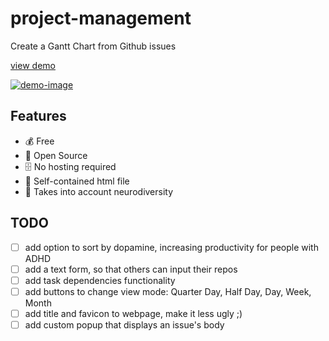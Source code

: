 # project-management

Create a Gantt Chart from Github issues

[view demo]

[![demo-image]](https://forward-lang.github.io/project-management/)


[view demo]: https://forward-lang.github.io/project-management/
[demo-image]: https://user-images.githubusercontent.com/81762173/133802684-8aaa323d-7dcc-4f0f-b10f-94486981f1dc.png

## Features

- 💰 Free
- 📖 Open Source
- 🗄️ No hosting required
- 🐣 Self-contained html file
- 🧠 Takes into account neurodiversity

## TODO

- [ ] add option to sort by dopamine, increasing productivity for people with ADHD 
- [ ] add a text form, so that others can input their repos
- [ ] add task dependencies functionality
- [ ] add buttons to change view mode: Quarter Day, Half Day, Day, Week, Month 
- [ ] add title and favicon to webpage, make it less ugly ;)
- [ ] add custom popup that displays an issue's body
